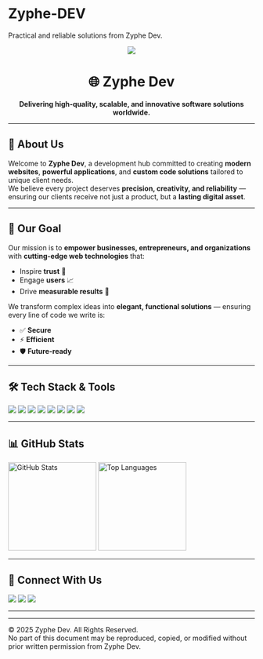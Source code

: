 # Zyphe-DEV
Practical and reliable solutions from Zyphe Dev.


<!-- Banner -->
<p align="center">
  <img src="https://i.postimg.cc/qRdsTWGn/Navy-and-White-Simple-Website-Twitter-Header-3-1.png">
</p>

<h1 align="center">🌐 Zyphe Dev</h1>
<p align="center">
  <b>Delivering high-quality, scalable, and innovative software solutions worldwide.</b>
</p>

---

## 🚀 About Us
Welcome to **Zyphe Dev**, a development hub committed to creating **modern websites**, **powerful applications**, and **custom code solutions** tailored to unique client needs.  
We believe every project deserves **precision, creativity, and reliability** — ensuring our clients receive not just a product, but a **lasting digital asset**.  

---

## 🎯 Our Goal
Our mission is to **empower businesses, entrepreneurs, and organizations** with **cutting-edge web technologies** that:  
- Inspire **trust** 🤝  
- Engage **users** 📈  
- Drive **measurable results** 🚀  

We transform complex ideas into **elegant, functional solutions** — ensuring every line of code we write is:  
- ✅ **Secure**  
- ⚡ **Efficient**  
- 🛡 **Future-ready**  

---

## 🛠 Tech Stack & Tools
<p>
  <!-- Languages -->
  <img src="https://img.shields.io/badge/HTML5-E34F26?style=for-the-badge&logo=html5&logoColor=white">
  <img src="https://img.shields.io/badge/CSS3-1572B6?style=for-the-badge&logo=css3&logoColor=white">
  <img src="https://img.shields.io/badge/JavaScript-F7DF1E?style=for-the-badge&logo=javascript&logoColor=black">
  <img src="https://img.shields.io/badge/React-20232A?style=for-the-badge&logo=react&logoColor=61DAFB">
  <img src="https://img.shields.io/badge/Next.js-000000?style=for-the-badge&logo=nextdotjs&logoColor=white">
  <img src="https://img.shields.io/badge/Node.js-339933?style=for-the-badge&logo=nodedotjs&logoColor=white">

  <!-- Tools -->
  <img src="https://img.shields.io/badge/GitHub-181717?style=for-the-badge&logo=github&logoColor=white">
  <img src="https://img.shields.io/badge/VS%20Code-007ACC?style=for-the-badge&logo=visualstudiocode&logoColor=white">
</p>

---

## 📊 GitHub Stats
<p>
  <img src="https://github-readme-stats.vercel.app/api?username=yourusername&show_icons=true&theme=tokyonight" alt="GitHub Stats" height="180px">
  <img src="https://github-readme-stats.vercel.app/api/top-langs/?username=yourusername&layout=compact&theme=tokyonight" alt="Top Languages" height="180px">
</p>

---

## 📩 Connect With Us
<p>
  <a href="mailto:contact@zyphe.dev"><img src="https://img.shields.io/badge/Email-contact%40zyphe.dev-red?style=for-the-badge&logo=gmail&logoColor=white"></a>
  <a href="https://github.com/yourusername"><img src="https://img.shields.io/badge/GitHub-Zyphe%20Dev-181717?style=for-the-badge&logo=github&logoColor=white"></a>
  <a href="#"><img src="https://img.shields.io/badge/Website-Coming%20Soon-blue?style=for-the-badge&logo=google-chrome&logoColor=white"></a>
</p>

---

---
© 2025 Zyphe Dev. All Rights Reserved.  
No part of this document may be reproduced, copied, or modified without prior written permission from Zyphe Dev.

